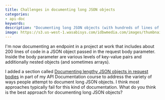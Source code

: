 ```yaml
---
title: Challenges in documenting long JSON objects
categories:
- api-doc
keywords:
description: "Documenting long JSON objects (with hundreds of lines of code and multiple levels of nesting) can be challenging. There are different approaches to take, but none of the approaches seems to work well. I updated my API doc course topic with a section comparing the various approaches."
image: https://s3.us-west-1.wasabisys.com/idbwmedia.com/images/thumbnails/longjsonchallenges.png
---
```


I'm now documenting an endpoint in a project at work that includes about 200 lines of code in a JSON object passed in the request body parameter. Inside the body parameter are various levels of key-value pairs and additionally nested objects (and sometimes arrays).

I added a section called [Documenting lengthy JSON objects in request bodies](https://idratherbewriting.com/learnapidoc/docapis_doc_parameters.html#documenting-lengthy-json-objects-in-request-bodies) in part of my API Documentation course to address the variety of ways people attempt to document long JSON objects. I think most approaches typically fail for this kind of documentation. What do you think is the best approach for documenting long JSON objects?


